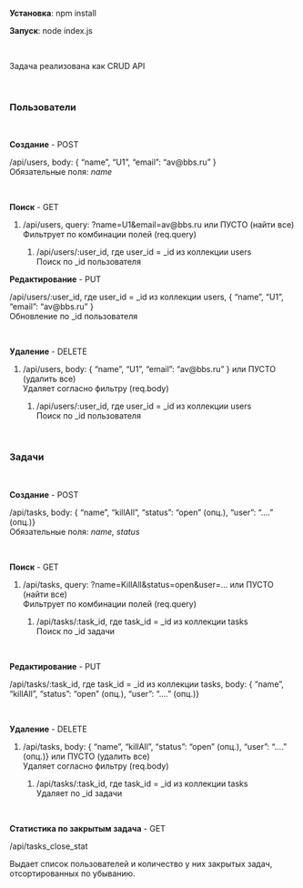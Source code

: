 **Установка**: npm install

**Запуск**: node index.js

 

Задача реализована как CRUD API

 

### **Пользователи**

 

**Создание** - POST

/api/users, body: { “name”, “U1”, “email”: “av\@bbs.ru” }  
Обязательные поля: *name*

 

**Поиск** - GET

1.  /api/users, query: ?name=U1&email=av\@bbs.ru или ПУСТО (найти все)  
    Фильтрует по комбинации полей (req.query)

    1.  /api/users/:user\_id, где user\_id = \_id из коллекции users  
        Поиск по \_id пользователя

**Редактирование** - PUT

/api/users/:user\_id, где user\_id = \_id из коллекции users, { “name”, “U1”,
“email”: “av\@bbs.ru” }  
Обновление по \_id пользователя

 

**Удаление** - DELETE

1.  /api/users, body: { “name”, “U1”, “email”: “av\@bbs.ru” } или ПУСТО (удалить
    все)  
    Удаляет согласно фильтру (req.body)

    1.  /api/users/:user\_id, где user\_id = \_id из коллекции users  
        Поиск по \_id пользователя

 

### **Задачи**

 

**Создание** - POST

/api/tasks, body: { “name”, “killAll”, “status”: “open” (опц.), “user”: “....”
(опц.)}  
Обязательные поля: *name, status*

 

**Поиск** - GET

1.  /api/tasks, query: ?name=KillAll&status=open&user=... или ПУСТО (найти все)  
    Фильтрует по комбинации полей (req.query)

    1.  /api/tasks/:task\_id, где task\_id = \_id из коллекции tasks  
        Поиск по \_id задачи

     

**Редактирование** - PUT

/api/tasks/:task\_id, где task\_id = \_id из коллекции tasks, body: { “name”,
“killAll”, “status”: “open” (опц.), “user”: “....” (опц.)}

 

**Удаление** - DELETE

1.  /api/tasks, body: { “name”, “killAll”, “status”: “open” (опц.), “user”:
    “....” (опц.)} или ПУСТО (удалить все)  
    Удаляет согласно фильтру (req.body)

    1.  /api/tasks/:task\_id, где task\_id = \_id из коллекции tasks  
        Удаляет по \_id задачи

 

**Статистика по закрытым задача** - GET

/api/tasks\_close\_stat

Выдает список пользователей и количество у них закрытых задач, отсортированных
по убыванию.
